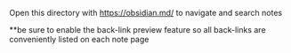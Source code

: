Open this directory with https://obsidian.md/ to navigate and search notes

**be sure to enable the back-link preview feature so all back-links are conveniently listed on each note page
